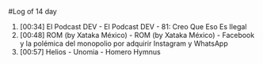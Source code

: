 #Log of 14 day

1. [00:34] El Podcast DEV - El Podcast DEV - 81: Creo Que Eso Es Ilegal
1. [00:48] ROM (by Xataka México) - ROM (by Xataka México) - Facebook y la polémica del monopolio por adquirir Instagram y WhatsApp
1. [00:57] Helios - Unomia - Homero Hymnus
